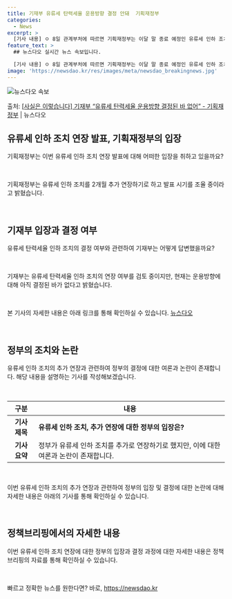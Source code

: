 ```yaml
---
title: 기재부 유류세 탄력세율 운용방향 결정 안돼  기획재정부
categories:
  - News
excerpt: >
  [기사 내용] ㅇ 8일 관계부처에 따르면 기획재정부는 이달 말 종료 예정인 유류세 인하 조치를 2개월 추가 …
feature_text: >
  ## 뉴스다오 실시간 뉴스 속보입니다.

  [기사 내용] ㅇ 8일 관계부처에 따르면 기획재정부는 이달 말 종료 예정인 유류세 인하 조치를 2개월 추가 …
image: 'https://newsdao.kr/res/images/meta/newsdao_breakingnews.jpg'
---
```


![뉴스다오 속보](https://newsdao.kr/res/images/meta/newsdao_breakingnews.jpg)

<p>출처: <a href="https://newsdao.kr/3564" rel="dofollow">[사실은 이렇습니다] 기재부 “유류세 탄력세율 운용방향 결정된 바 없어” - 기획재정부</a> | 뉴스다오</p>

<h2 data-ke-size="size26">유류세 인하 조치 연장 발표, 기획재정부의 입장</h2>
기획재정부는 이번 유류세 인하 조치 연장 발표에 대해 어떠한 입장을 취하고 있을까요?

<p data-ke-size="size16">&nbsp;</p>

기획재정부는 유류세 인하 조치를 2개월 추가 연장하기로 하고 발표 시기를 조율 중이라고 밝혔습니다.

<p data-ke-size="size16">&nbsp;</p>

<h2 data-ke-size="size26">기재부 입장과 결정 여부</h2>
유류세 탄력세율 인하 조치의 결정 여부와 관련하여 기재부는 어떻게 답변했을까요?

<p data-ke-size="size16">&nbsp;</p>

기재부는 유류세 탄력세율 인하 조치의 연장 여부를 검토 중이지만, 현재는 운용방향에 대해 아직 결정된 바가 없다고 밝혔습니다.

<p data-ke-size="size16">&nbsp;</p>

본 기사의 자세한 내용은 아래 링크를 통해 확인하실 수 있습니다. <a href="https://newsdao.kr/3564">뉴스다오</a>

<p data-ke-size="size16">&nbsp;</p>

<h2 data-ke-size="size26">정부의 조치와 논란</h2>
유류세 인하 조치의 추가 연장과 관련하여 정부의 결정에 대한 여론과 논란이 존재합니다. 해당 내용을 설명하는 기사를 작성해보겠습니다.

<p data-ke-size="size16">&nbsp;</p>

<table>
<thead>
<tr>
<th>구분</th>
<th>내용</th>
</tr>
</thead>
<tbody>
<tr>
<td style="text-align: center; height: 17px;"><b>기사 제목</b></td>
<td><b>유류세 인하 조치, 추가 연장에 대한 정부의 입장은?</b></td>
</tr>
<tr>
<td style="text-align: center; height: 17px;"><b>기사 요약</b></td>
<td>정부가 유류세 인하 조치를 추가로 연장하기로 했지만, 이에 대한 여론과 논란이 존재합니다.</td>
</tr>
</tbody>
</table>

<p data-ke-size="size16">&nbsp;</p>

이번 유류세 인하 조치의 추가 연장과 관련하여 정부의 입장 및 결정에 대한 논란에 대해 자세한 내용은 아래의 기사를 통해 확인하실 수 있습니다. 

<p data-ke-size="size16">&nbsp;</p>

<h2 data-ke-size="size26">정책브리핑에서의 자세한 내용</h2>
이번 유류세 인하 조치 연장에 대한 정부의 입장과 결정 과정에 대한 자세한 내용은 정책브리핑의 자료를 통해 확인하실 수 있습니다.

<p data-ke-size="size16">&nbsp;</p> 

빠르고 정확한 뉴스를 원한다면? 바로, <a href="https://newsdao.kr" rel="dofollow">https://newsdao.kr</a>


